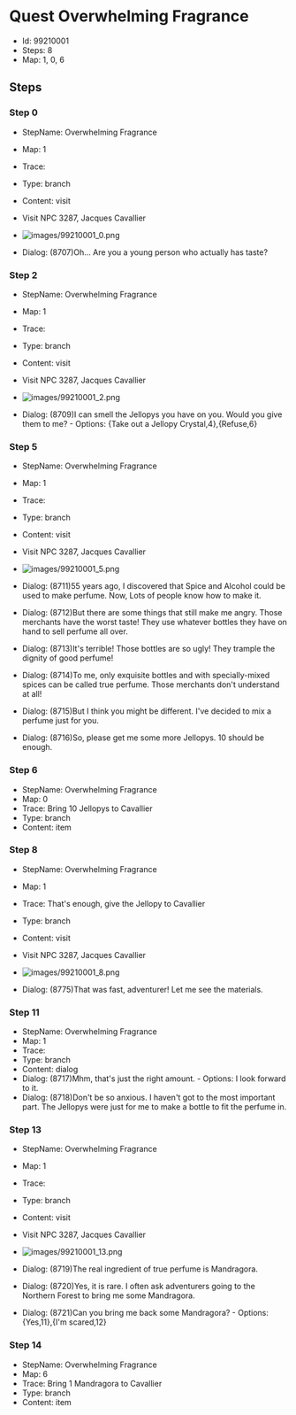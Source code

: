 # Quest Overwhelming Fragrance

- Id: 99210001
- Steps: 8
- Map: 1, 0, 6

## Steps

### Step 0
- StepName:  Overwhelming Fragrance
- Map:  1
- Trace:  
- Type:  branch
- Content:  visit
- Visit NPC 3287, Jacques Cavallier

- ![images/99210001_0.png](images/99210001_0.png)
- Dialog: (8707)Oh... Are you a young person who actually has taste?


### Step 2
- StepName:  Overwhelming Fragrance
- Map:  1
- Trace:  
- Type:  branch
- Content:  visit
- Visit NPC 3287, Jacques Cavallier

- ![images/99210001_2.png](images/99210001_2.png)
- Dialog: (8709)I can smell the Jellopys you have on you. Would you give them to me? - Options: {Take out a Jellopy Crystal,4},{Refuse,6}


### Step 5
- StepName:  Overwhelming Fragrance
- Map:  1
- Trace:  
- Type:  branch
- Content:  visit
- Visit NPC 3287, Jacques Cavallier

- ![images/99210001_5.png](images/99210001_5.png)
- Dialog: (8711)55 years ago, I discovered that Spice and Alcohol could be used to make perfume. Now, Lots of people know how to make it. 
- Dialog: (8712)But there are some things that still make me angry. Those merchants have the worst taste! They use whatever bottles they have on hand to sell perfume all over.
- Dialog: (8713)It's terrible! Those bottles are so ugly! They trample the dignity of good perfume!
- Dialog: (8714)To me, only exquisite bottles and with specially-mixed spices can be called true perfume. Those merchants don't understand at all!
- Dialog: (8715)But I think you might be different. I've decided to mix a perfume just for you.
- Dialog: (8716)So, please get me some more Jellopys. 10 should be enough.


### Step 6
- StepName:  Overwhelming Fragrance
- Map:  0
- Trace:  Bring 10 Jellopys to Cavallier
- Type:  branch
- Content:  item


### Step 8
- StepName:  Overwhelming Fragrance
- Map:  1
- Trace:  That's enough, give the Jellopy to Cavallier
- Type:  branch
- Content:  visit
- Visit NPC 3287, Jacques Cavallier

- ![images/99210001_8.png](images/99210001_8.png)
- Dialog: (8775)That was fast, adventurer! Let me see the materials.


### Step 11
- StepName:  Overwhelming Fragrance
- Map:  1
- Trace:  
- Type:  branch
- Content:  dialog
- Dialog: (8717)Mhm, that's just the right amount. - Options: I look forward to it.
- Dialog: (8718)Don't be so anxious. I haven't got to the most important part. The Jellopys were just for me to make a bottle to fit the perfume in.


### Step 13
- StepName:  Overwhelming Fragrance
- Map:  1
- Trace:  
- Type:  branch
- Content:  visit
- Visit NPC 3287, Jacques Cavallier

- ![images/99210001_13.png](images/99210001_13.png)
- Dialog: (8719)The real ingredient of true perfume is Mandragora. 
- Dialog: (8720)Yes, it is rare. I often ask adventurers going to the Northern Forest to bring me some Mandragora.
- Dialog: (8721)Can you bring me back some Mandragora? - Options: {Yes,11},{I'm scared,12}


### Step 14
- StepName:  Overwhelming Fragrance
- Map:  6
- Trace:  Bring 1 Mandragora to Cavallier
- Type:  branch
- Content:  item



